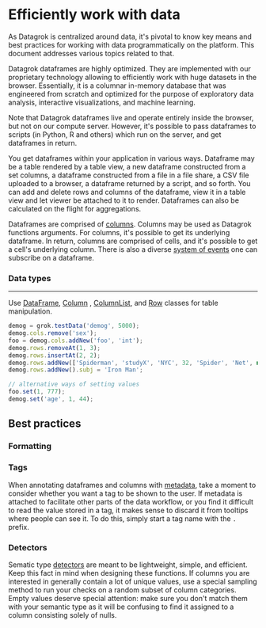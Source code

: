 <!-- TITLE: Efficiently work with data -->

# Efficiently work with data

As Datagrok is centralized around data, it's pivotal to know key means and best practices for working with data
programmatically on the platform. This document addresses various topics related to that.

Datagrok dataframes are highly optimized. They are implemented with our proprietary technology allowing to efficiently
work with huge datasets in the browser. Essentially, it is a columnar in-memory database that was engineered from
scratch and optimized for the purpose of exploratory data analysis, interactive visualizations, and machine learning.

Note that Datagrok dataframes live and operate entirely inside the browser, but not on our
compute server. However, it's possible to pass dataframes to scripts (in Python, R and others)
which run on the server, and get dataframes in return.

You get dataframes within your application in various ways. Dataframe may be a table rendered by a table view, a new
dataframe constructed from a set columns, a dataframe constructed from a file in a file share, a CSV file uploaded to a
browser, a dataframe returned by a script, and so forth. You can add and delete rows and columns of the dataframe, view
it in a table view and let viewer be attached to it to render. Dataframes can also be calculated on the flight for
aggregations.

Dataframes are comprised of [columns](). Columns may be used as Datagrok functions arguments. For columns, it's possible
to get its underlying dataframe. In return, columns are comprised of cells, and it's possible to get a cell's underlying
column. There is also a diverse [system of events](https://datagrok.ai/api/js/dg/classes/DataFrame) one can subscribe on
a dataframe.

### Data types

---

Use [DataFrame](https://datagrok.ai/api/js/dg/classes/DataFrame), [Column](https://datagrok.ai/api/js/dg/classes/Column)
, [ColumnList](https://datagrok.ai/api/js/dg/classes/ColumnList), and [Row](https://datagrok.ai/api/js/dg/classes/Row) classes for table manipulation.

```javascript
demog = grok.testData('demog', 5000);
demog.cols.remove('sex');
foo = demog.cols.addNew('foo', 'int');
demog.rows.removeAt(1, 3);
demog.rows.insertAt(2, 2);
demog.rows.addNew(['Spiderman', 'studyX', 'NYC', 32, 'Spider', 'Net', new Date(2020), 180, 80, 666]);
demog.rows.addNew().subj = 'Iron Man';

// alternative ways of setting values
foo.set(1, 777);
demog.set('age', 1, 44);

```

## Best practices

<!--
- use special data structures for high-performance tasks
- formatting in visualizations
- tags in dataframes, detectors
-->

### Formatting

### Tags

When annotating dataframes and columns with [metadata](../../govern/catalog/tags.md), take a moment to consider whether you
want a tag to be shown to the user. If metadata is attached to facilitate other parts of the data workflow, or you find
it difficult to read the value stored in a tag, it makes sense to discard it from tooltips where people can see it. To
do this, simply start a tag name with the `.` prefix.

### Detectors

Sematic type [detectors](functions/define-semantic-type-detectors.md) are meant to be lightweight, simple, and efficient. Keep
this fact in mind when designing these functions. If columns you are interested in generally contain a lot of unique
values, use a special sampling method to run your checks on a random subset of column categories. Empty values deserve
special attention: make sure you don't match them with your semantic type as it will be confusing to find it assigned to
a column consisting solely of nulls.
